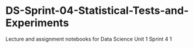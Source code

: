 # DS-Sprint-04-Statistical-Tests-and-Experiments
Lecture and assignment notebooks for Data Science Unit 1 Sprint 4  1
